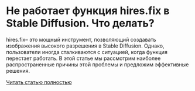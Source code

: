 # Не работает функция hires.fix в Stable Diffusion. Что делать?



hires.fix– это мощный инструмент, позволяющий создавать изображения высокого разрешения в Stable Diffusion. Однако, пользователи иногда сталкиваются с ситуацией, когда функция перестает работать. В этой статье мы рассмотрим наиболее распространенные причины этой проблемы и предложим эффективные решения.

[Читать статью полностью](https://xyberbara.com/web/hires-fix-stable-diffusion/)
